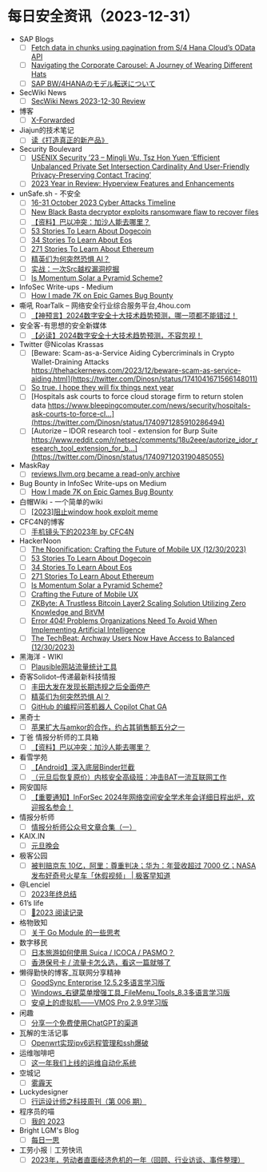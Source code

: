 # 每日安全资讯（2023-12-31）

- SAP Blogs
  - [ ] [Fetch data in chunks using pagination from S/4 Hana Cloud’s OData API](https://blogs.sap.com/2023/12/30/fetch-data-in-chunks-using-pagination-from-s-4-hana-clouds-odata-api-into-any-system-or-into-cpi/)
  - [ ] [Navigating the Corporate Carousel: A Journey of Wearing Different Hats](https://blogs.sap.com/2023/12/30/navigating-the-corporate-carousel-a-journey-of-wearing-different-hats/)
  - [ ] [SAP BW/4HANAのモデル転送について](https://blogs.sap.com/2023/12/30/bw-model-transfer-overview/)
- SecWiki News
  - [ ] [SecWiki News 2023-12-30 Review](http://www.sec-wiki.com/?2023-12-30)
- 博客
  - [ ] [X-Forwarded](https://dyrnq.com/x-forwarded/)
- Jiajun的技术笔记
  - [ ] [读《打造真正的新产品》](https://jiajunhuang.com/articles/2023_12_30-something_really_new.md.html)
- Security Boulevard
  - [ ] [USENIX Security ’23 – Mingli Wu, Tsz Hon Yuen ‘Efficient Unbalanced Private Set Intersection Cardinality And User-Friendly Privacy-Preserving Contact Tracing’](https://securityboulevard.com/2023/12/usenix-security-23-mingli-wu-tsz-hon-yuen-efficient-unbalanced-private-set-intersection-cardinality-and-user-friendly-privacy-preserving-contact-tracing/)
  - [ ] [2023 Year in Review: Hyperview Features and Enhancements](https://securityboulevard.com/2023/12/2023-year-in-review-hyperview-features-and-enhancements/)
- unSafe.sh - 不安全
  - [ ] [16-31 October 2023 Cyber Attacks Timeline](https://buaq.net/go-211235.html)
  - [ ] [New Black Basta decryptor exploits ransomware flaw to recover files](https://buaq.net/go-211236.html)
  - [ ] [【资料】巴以冲突：加沙人能去哪里？](https://buaq.net/go-211256.html)
  - [ ] [53 Stories To Learn About Dogecoin](https://buaq.net/go-211240.html)
  - [ ] [34 Stories To Learn About Eos](https://buaq.net/go-211241.html)
  - [ ] [271 Stories To Learn About Ethereum](https://buaq.net/go-211242.html)
  - [ ] [精英们为何突然恐惧 AI？](https://buaq.net/go-211225.html)
  - [ ] [实战：一次Src越权漏洞挖掘](https://buaq.net/go-211250.html)
  - [ ] [Is Momentum Solar a Pyramid Scheme?](https://buaq.net/go-211243.html)
- InfoSec Write-ups - Medium
  - [ ] [How I made  7K on Epic Games Bug Bounty](https://infosecwriteups.com/how-i-made-7k-on-epic-games-bug-bounty-8529728b9fcf?source=rss----7b722bfd1b8d---4)
- 嘶吼 RoarTalk – 网络安全行业综合服务平台,4hou.com
  - [ ] [【神预言】2024数字安全十大技术趋势预测，哪一项都不能错过！](https://www.4hou.com/posts/gD3Z)
- 安全客-有思想的安全新媒体
  - [ ] [【必读】2024数字安全十大技术趋势预测，不容忽视！](https://www.anquanke.com/post/id/292293)
- Twitter @Nicolas Krassas
  - [ ] [Beware: Scam-as-a-Service Aiding Cybercriminals in Crypto Wallet-Draining Attacks https://thehackernews.com/2023/12/beware-scam-as-service-aiding.html](https://twitter.com/Dinosn/status/1741041671566148011)
  - [ ] [So true. I hope they will fix things next year](https://twitter.com/Dinosn/status/1741009828808642930)
  - [ ] [Hospitals ask courts to force cloud storage firm to return stolen data https://www.bleepingcomputer.com/news/security/hospitals-ask-courts-to-force-cl...](https://twitter.com/Dinosn/status/1740971285910286494)
  - [ ] [Autorize – IDOR research tool - extension for Burp Suite https://www.reddit.com/r/netsec/comments/18u2eee/autorize_idor_research_tool_extension_for_b...](https://twitter.com/Dinosn/status/1740971203190485055)
- MaskRay
  - [ ] [reviews.llvm.org became a read-only archive](https://maskray.me/blog/2023-12-30-reviews.llvm.org-became-read-only-archive)
- Bug Bounty in InfoSec Write-ups on Medium
  - [ ] [How I made  7K on Epic Games Bug Bounty](https://infosecwriteups.com/how-i-made-7k-on-epic-games-bug-bounty-8529728b9fcf?source=rss----7b722bfd1b8d--bug_bounty)
- 白帽Wiki - 一个简单的wiki
  - [ ] [[2023]阻止window hook exploit meme](https://key08.com/index.php/2023/12/30/1823.html)
- CFC4N的博客
  - [ ] [手机镜头下的2023年 by CFC4N](https://www.cnxct.com/my-2023-my-photos-by-cfc4n/)
- HackerNoon
  - [ ] [The Noonification: Crafting the Future of Mobile UX (12/30/2023)](https://hackernoon.com/12-30-2023-noonification?source=rss)
  - [ ] [53 Stories To Learn About Dogecoin](https://hackernoon.com/53-stories-to-learn-about-dogecoin?source=rss)
  - [ ] [34 Stories To Learn About Eos](https://hackernoon.com/34-stories-to-learn-about-eos?source=rss)
  - [ ] [271 Stories To Learn About Ethereum](https://hackernoon.com/271-stories-to-learn-about-ethereum?source=rss)
  - [ ] [Is Momentum Solar a Pyramid Scheme?](https://hackernoon.com/is-momentum-solar-a-pyramid-scheme?source=rss)
  - [ ] [Crafting the Future of Mobile UX](https://hackernoon.com/crafting-the-future-of-mobile-ux?source=rss)
  - [ ] [ZKByte: A Trustless Bitcoin Layer2 Scaling Solution Utilizing Zero Knowledge and BitVM](https://hackernoon.com/zkbyte-a-trustless-bitcoin-layer2-scaling-solution-utilizing-zero-knowledge-and-bitvm?source=rss)
  - [ ] [Error 404! Problems Organizations Need To Avoid When Implementing Artificial Intelligence](https://hackernoon.com/error-404-problems-organizations-need-to-avoid-when-implementing-artificial-intelligence?source=rss)
  - [ ] [The TechBeat: Archway Users Now Have Access to Balanced (12/30/2023)](https://hackernoon.com/12-30-2023-techbeat?source=rss)
- 黑海洋 - WIKI
  - [ ] [Plausible网站流量统计工具](https://blog.upx8.com/3988)
- 奇客Solidot–传递最新科技情报
  - [ ] [丰田大发在发现长期违规之后全面停产](https://www.solidot.org/story?sid=77015)
  - [ ] [精英们为何突然恐惧 AI？](https://www.solidot.org/story?sid=77014)
  - [ ] [GitHub 的编程问答机器人 Copilot Chat GA](https://www.solidot.org/story?sid=77013)
- 黑奇士
  - [ ] [苹果扩大与amkor的合作，约占其销售额五分之一](https://mp.weixin.qq.com/s?__biz=MzI5ODYwNTE4Nw==&mid=2247487957&idx=1&sn=20750bdc011072f906f46fc14636d91f&chksm=eca21e39dbd5972fc8738eba0ebf6cd8c46ed52ab494bbc9d1427899dac789952bf61e0f297f&scene=58&subscene=0#rd)
- 丁爸 情报分析师的工具箱
  - [ ] [【资料】巴以冲突：加沙人能去哪里？](https://mp.weixin.qq.com/s?__biz=MzI2MTE0NTE3Mw==&mid=2651141330&idx=1&sn=45d8fd587d9a2213e3bf80b7addcd943&chksm=f1af43e8c6d8cafe188c10c104fca8f047200607147c80e1d30a63ec848753ce1073e881a44c&scene=58&subscene=0#rd)
- 看雪学苑
  - [ ] [【Android】深入底层Binder拦截](https://mp.weixin.qq.com/s?__biz=MjM5NTc2MDYxMw==&mid=2458532888&idx=1&sn=625a4c7546b306d90654187528379be2&chksm=b18d0c9286fa85841ff4fcf4fef2793fe3516bf95cb1897bfbee3b2348e633c9931f36b9559e&scene=58&subscene=0#rd)
  - [ ] [（元旦后恢复原价）内核安全高级班：冲击BAT一流互联网工作](https://mp.weixin.qq.com/s?__biz=MjM5NTc2MDYxMw==&mid=2458532888&idx=2&sn=3bfff8cd066e7b9187489cb41cafdd59&chksm=b18d0c9286fa858476ca7a927b058b32024f1f63d8a684a017bec85edbe83ca04010e01ebb30&scene=58&subscene=0#rd)
- 网安国际
  - [ ] [【重要通知】InForSec 2024年网络空间安全学术年会详细日程出炉，欢迎报名参会！](https://mp.weixin.qq.com/s?__biz=MzA4ODYzMjU0NQ==&mid=2652314622&idx=1&sn=fa6e9d44e20684e2b1644c8a45a691f8&chksm=8bc48670bcb30f66d906b63139322b38a61a1755bf61463127d9b633947d3a83c561135d4d62&scene=58&subscene=0#rd)
- 情报分析师
  - [ ] [情报分析师公众号文章合集（一）](https://mp.weixin.qq.com/s?__biz=MzA3Mjc1MTkwOA==&mid=2650543458&idx=1&sn=416d621ed70118f7d5ee754de7d971d2&chksm=87113b29b066b23f6a4cc498bb384744fb3fff9416cf8f034dcd461fd2fa6e60f29f203fe633&scene=58&subscene=0#rd)
- KAIX.IN
  - [ ] [元旦晚会](https://kaix.in/2023/1230-new-year-party/)
- 极客公园
  - [ ] [被判赔京东 10亿，阿里：尊重判决；华为：年营收超过 7000 亿；NASA 发布好奇号火星车「休假视频」 | 极客早知道](https://mp.weixin.qq.com/s?__biz=MTMwNDMwODQ0MQ==&mid=2653029479&idx=1&sn=d040523966bdb8c685cf84f78b6db219&chksm=7e5779d14920f0c77cd804df101edbb164a394ed4bdf713f3e2546c2445053573ec1f07bb173&scene=58&subscene=0#rd)
- @Lenciel
  - [ ] [2023年终总结](https://lenciel.com/2023/12/the-last-day-in-2023/)
- 61’s life
  - [ ] [📖2023 阅读记录](http://61.life/2023/1230)
- 格物致知
  - [ ] [关于 Go Module 的一些思考](https://liqiang.io/post/thinking-about-go-module-c210f71c)
- 数字移民
  - [ ] [日本旅游如何使用 Suica / ICOCA / PASMO？](https://blog.shuziyimin.org/1431)
  - [ ] [香港保号卡 / 流量卡怎么选，看这一篇就够了](https://blog.shuziyimin.org/1419)
- 懒得勤快的博客_互联网分享精神
  - [ ] [GoodSync Enterprise 12.5.2多语言学习版](https://masuit.com/1785)
  - [ ] [Windows_右键菜单增强工具_FileMenu_Tools_8.3多语言学习版](https://masuit.com/138)
  - [ ] [安卓上的虚拟机——VMOS Pro 2.9.9学习版](https://masuit.com/1832)
- 闲趣
  - [ ] [分享一个免费使用ChatGPT的渠道](https://xqrp.com/660776.html)
- 瓦解的生活记事
  - [ ] [Openwrt实现ipv6远程管理和ssh爆破](https://hin.cool/posts/opandssh.html)
- 运维咖啡吧
  - [ ] [这一年我们上线的运维自动化系统](https://blog.ops-coffee.cn/s/2023-devops-service-platform-tools)
- 空城记
  - [ ] [雾霾天](https://shinekid.com/2023/12/haze-days/)
- Luckydesigner
  - [ ] [行运设计师之科技周刊（第 006 期）](https://www.luckydesigner.space/luckydesigner-weekly-magazine-number-six/)
- 程序员的喵
  - [ ] [我的 2023](http://catcoding.me/p/2023-summary/)
- Bright LGM's Blog
  - [ ] [每日一思](http://brightliao.com/2023/12/30/daily-thoughts/)
- 工劳小报｜工劳快讯
  - [ ] [2023年，劳动者直面经济危机的一年（回顾、行业访谈、事件整理）](https://fed.laborinfocn3.com/2023-review/)
